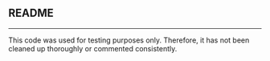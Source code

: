 ## README ##
***
This code was used for testing purposes only. Therefore, it has not been cleaned up thoroughly or commented consistently.

